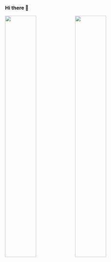 ### Hi there 👋

<picture>
    <source media="(prefers-color-scheme: dark)" srcset="https://github-readme-stats.vercel.app/api?username=abe-tk&theme=dark&show_icons=true">
    <img align="left" width="45%" src="https://github-readme-stats.vercel.app/api?username=abe-tk&show_icons=true">
</picture>

<picture>
    <source media="(prefers-color-scheme: dark)" srcset="https://github-readme-stats.vercel.app/api/top-langs/?username=abe-tk&&theme=dark&layout=compacts">
    <img align="left" width="45%" src="https://github-readme-stats.vercel.app/api/top-langs/?username=abe-tk&theme=dark&layout=compacts">
</picture>

<!--
**abe-tk/abe-tk** is a ✨ _special_ ✨ repository because its `README.md` (this file) appears on your GitHub profile.

Here are some ideas to get you started:

- 🔭 I’m currently working on ...
- 🌱 I’m currently learning ...
- 👯 I’m looking to collaborate on ...
- 🤔 I’m looking for help with ...
- 💬 Ask me about ...
- 📫 How to reach me: ...
- 😄 Pronouns: ...
- ⚡ Fun fact: ...
-->
